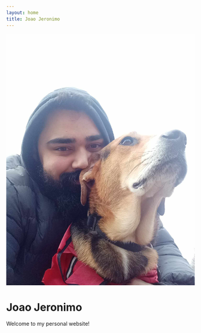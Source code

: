```yaml
---
layout: home
title: Joao Jeronimo
---
```


<div class="profile">
  <img src="/assets/images/me.jpg" alt="Joao Jeronimo" class="profile-img">
  <h1>Joao Jeronimo</h1>
  <p>Welcome to my personal website!</p>
</div>